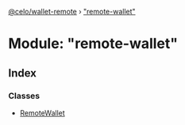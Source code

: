 [@celo/wallet-remote](../README.md) › ["remote-wallet"](_remote_wallet_.md)

# Module: "remote-wallet"

## Index

### Classes

* [RemoteWallet](../classes/_remote_wallet_.remotewallet.md)
